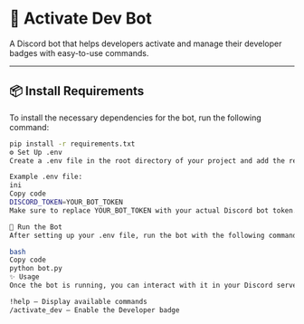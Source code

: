 # 🤖 **Activate Dev Bot**

A Discord bot that helps developers activate and manage their developer badges with easy-to-use commands.

---

## 📦 **Install Requirements**

To install the necessary dependencies for the bot, run the following command:

```bash
pip install -r requirements.txt
⚙️ Set Up .env
Create a .env file in the root directory of your project and add the required environment variables, such as your Discord bot token.

Example .env file:
ini
Copy code
DISCORD_TOKEN=YOUR_BOT_TOKEN
Make sure to replace YOUR_BOT_TOKEN with your actual Discord bot token.

🚀 Run the Bot
After setting up your .env file, run the bot with the following command:

bash
Copy code
python bot.py
✨ Usage
Once the bot is running, you can interact with it in your Discord server using commands like:

!help — Display available commands
/activate_dev — Enable the Developer badge
